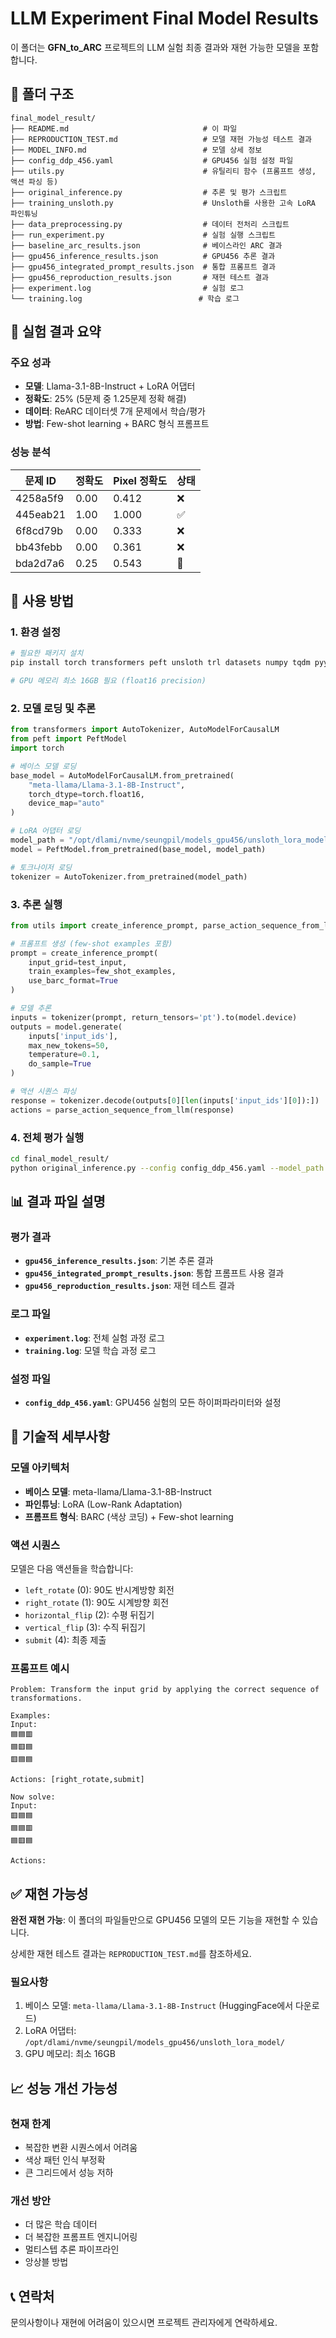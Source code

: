 # LLM Experiment Final Model Results

이 폴더는 **GFN_to_ARC** 프로젝트의 LLM 실험 최종 결과와 재현 가능한 모델을 포함합니다.

## 📁 폴더 구조

```
final_model_result/
├── README.md                              # 이 파일
├── REPRODUCTION_TEST.md                   # 모델 재현 가능성 테스트 결과
├── MODEL_INFO.md                          # 모델 상세 정보
├── config_ddp_456.yaml                    # GPU456 실험 설정 파일
├── utils.py                               # 유틸리티 함수 (프롬프트 생성, 액션 파싱 등)
├── original_inference.py                  # 추론 및 평가 스크립트
├── training_unsloth.py                    # Unsloth를 사용한 고속 LoRA 파인튜닝
├── data_preprocessing.py                  # 데이터 전처리 스크립트
├── run_experiment.py                      # 실험 실행 스크립트
├── baseline_arc_results.json              # 베이스라인 ARC 결과
├── gpu456_inference_results.json          # GPU456 추론 결과
├── gpu456_integrated_prompt_results.json  # 통합 프롬프트 결과
├── gpu456_reproduction_results.json       # 재현 테스트 결과
├── experiment.log                         # 실험 로그
└── training.log                          # 학습 로그
```

## 🎯 실험 결과 요약

### 주요 성과
- **모델**: Llama-3.1-8B-Instruct + LoRA 어댑터
- **정확도**: 25% (5문제 중 1.25문제 정확 해결)
- **데이터**: ReARC 데이터셋 7개 문제에서 학습/평가
- **방법**: Few-shot learning + BARC 형식 프롬프트

### 성능 분석
| 문제 ID | 정확도 | Pixel 정확도 | 상태 |
|---------|--------|-------------|------|
| 4258a5f9 | 0.00 | 0.412 | ❌ |
| 445eab21 | 1.00 | 1.000 | ✅ |
| 6f8cd79b | 0.00 | 0.333 | ❌ |
| bb43febb | 0.00 | 0.361 | ❌ |
| bda2d7a6 | 0.25 | 0.543 | 🔸 |

## 🚀 사용 방법

### 1. 환경 설정
```bash
# 필요한 패키지 설치
pip install torch transformers peft unsloth trl datasets numpy tqdm pyyaml

# GPU 메모리 최소 16GB 필요 (float16 precision)
```

### 2. 모델 로딩 및 추론
```python
from transformers import AutoTokenizer, AutoModelForCausalLM
from peft import PeftModel
import torch

# 베이스 모델 로딩
base_model = AutoModelForCausalLM.from_pretrained(
    "meta-llama/Llama-3.1-8B-Instruct",
    torch_dtype=torch.float16,
    device_map="auto"
)

# LoRA 어댑터 로딩
model_path = "/opt/dlami/nvme/seungpil/models_gpu456/unsloth_lora_model"
model = PeftModel.from_pretrained(base_model, model_path)

# 토크나이저 로딩
tokenizer = AutoTokenizer.from_pretrained(model_path)
```

### 3. 추론 실행
```python
from utils import create_inference_prompt, parse_action_sequence_from_llm

# 프롬프트 생성 (few-shot examples 포함)
prompt = create_inference_prompt(
    input_grid=test_input,
    train_examples=few_shot_examples,
    use_barc_format=True
)

# 모델 추론
inputs = tokenizer(prompt, return_tensors='pt').to(model.device)
outputs = model.generate(
    inputs['input_ids'],
    max_new_tokens=50,
    temperature=0.1,
    do_sample=True
)

# 액션 시퀀스 파싱
response = tokenizer.decode(outputs[0][len(inputs['input_ids'][0]):])
actions = parse_action_sequence_from_llm(response)
```

### 4. 전체 평가 실행
```bash
cd final_model_result/
python original_inference.py --config config_ddp_456.yaml --model_path /opt/dlami/nvme/seungpil/models_gpu456/unsloth_lora_model
```

## 📊 결과 파일 설명

### 평가 결과
- **`gpu456_inference_results.json`**: 기본 추론 결과
- **`gpu456_integrated_prompt_results.json`**: 통합 프롬프트 사용 결과
- **`gpu456_reproduction_results.json`**: 재현 테스트 결과

### 로그 파일
- **`experiment.log`**: 전체 실험 과정 로그
- **`training.log`**: 모델 학습 과정 로그

### 설정 파일
- **`config_ddp_456.yaml`**: GPU456 실험의 모든 하이퍼파라미터와 설정

## 🔬 기술적 세부사항

### 모델 아키텍처
- **베이스 모델**: meta-llama/Llama-3.1-8B-Instruct
- **파인튜닝**: LoRA (Low-Rank Adaptation)
- **프롬프트 형식**: BARC (색상 코딩) + Few-shot learning

### 액션 시퀀스
모델은 다음 액션들을 학습합니다:
- `left_rotate` (0): 90도 반시계방향 회전
- `right_rotate` (1): 90도 시계방향 회전
- `horizontal_flip` (2): 수평 뒤집기
- `vertical_flip` (3): 수직 뒤집기
- `submit` (4): 최종 제출

### 프롬프트 예시
```
Problem: Transform the input grid by applying the correct sequence of transformations.

Examples:
Input:
🟦🟦🟥
🟦🟥🟦
🟥🟦🟦

Actions: [right_rotate,submit]

Now solve:
Input:
🟥🟦🟦
🟦🟦🟥
🟦🟥🟦

Actions:
```

## ✅ 재현 가능성

**완전 재현 가능**: 이 폴더의 파일들만으로 GPU456 모델의 모든 기능을 재현할 수 있습니다.

상세한 재현 테스트 결과는 `REPRODUCTION_TEST.md`를 참조하세요.

### 필요사항
1. 베이스 모델: `meta-llama/Llama-3.1-8B-Instruct` (HuggingFace에서 다운로드)
2. LoRA 어댑터: `/opt/dlami/nvme/seungpil/models_gpu456/unsloth_lora_model/`
3. GPU 메모리: 최소 16GB

## 📈 성능 개선 가능성

### 현재 한계
- 복잡한 변환 시퀀스에서 어려움
- 색상 패턴 인식 부정확
- 큰 그리드에서 성능 저하

### 개선 방안
- 더 많은 학습 데이터
- 더 복잡한 프롬프트 엔지니어링
- 멀티스텝 추론 파이프라인
- 앙상블 방법

## 📞 연락처

문의사항이나 재현에 어려움이 있으시면 프로젝트 관리자에게 연락하세요.